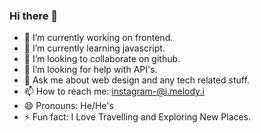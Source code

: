 ### Hi there 👋




- 🔭 I’m currently working on frontend.
- 🌱 I’m currently learning javascript.
- 👯 I’m looking to collaborate on github.
- 🤔 I’m looking for help with API's.
- 💬 Ask me about web design and any tech related stuff.
- 📫 How to reach me: instagram-@i.melody.i
- 😄 Pronouns: He/He's
- ⚡ Fun fact: I Love Travelling and Exploring New Places.


